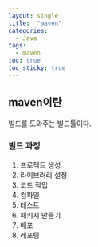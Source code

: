 ```yaml
---
layout: single
title:  "maven"
categories: 
  - Java
tags: 
  - maven
toc: true
toc_sticky: true
---
```


## maven이란

빌드를 도와주는 빌드툴이다.

### 빌드 과정

1. 프로젝트 생성
2. 라이브러리 설정 
3. 코드 작업
4. 컴파일
5. 테스트
6. 패키지 만들기
7. 배포
8. 레포팅

